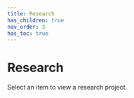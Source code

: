 ```yaml
---
title: Research
has_children: true
nav_order: 3
has_toc: true
---
```


# Research

Select an item to view a research project.
